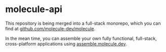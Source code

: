 # molecule-api

This repository is being merged into a full-stack monorepo, which you can find at [github.com/molecule-dev/molecule](https://github.com/molecule-dev/molecule).

In the mean time, you can assemble your own fully functional, full-stack, cross-platform applications using [assemble.molecule.dev](https://assemble.molecule.dev).

